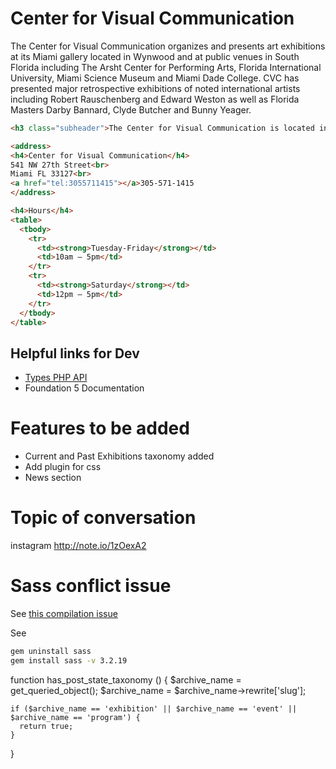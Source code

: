# Center for Visual Communication

The Center for Visual Communication organizes and presents art exhibitions at its Miami gallery located in Wynwood and at public venues in South Florida including The Arsht Center for Performing Arts, Florida International University, Miami Science Museum and Miami Dade College. CVC has presented major retrospective exhibitions of noted international artists including Robert Rauschenberg and Edward Weston as well as Florida Masters Darby Bannard,  Clyde Butcher and Bunny Yeager.

```html
<h3 class="subheader">The Center for Visual Communication is located in the heart of Miami's Wynwood Art District, next to the Margulies Collection</h2>

<address>
<h4>Center for Visual Communication</h4>
541 NW 27th Street<br>
Miami FL 33127<br>
<a href="tel:3055711415"></a>305-571-1415
</address>

<h4>Hours</h4>
<table>
  <tbody>
    <tr>
      <td><strong>Tuesday-Friday</strong></td>
      <td>10am – 5pm</td>
    </tr>
    <tr>
      <td><strong>Saturday</strong></td>
      <td>12pm – 5pm</td>
    </tr>
  </tbody>
</table>
```

## Helpful links for Dev

* [Types PHP API](http://wp-types.com/documentation/user-guides/displaying-wordpress-custom-fields/)
* Foundation 5 Documentation


# Features to be added
- Current and Past Exhibitions taxonomy added
- Add plugin for css
- News section

# Topic of conversation
instagram
http://note.io/1zOexA2


# Sass conflict issue

See [this compilation issue](http://foundation.zurb.com/forum/posts/18856-sass-342-compilation-problem)

See 

```bash
gem uninstall sass
gem install sass -v 3.2.19
```


   function has_post_state_taxonomy () {
    $archive_name = get_queried_object();
    $archive_name = $archive_name->rewrite['slug'];

    if ($archive_name == 'exhibition' || $archive_name == 'event' || $archive_name == 'program') {
      return true;
    }
  }
